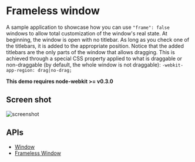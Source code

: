 # Frameless window

A sample application to showcase how you can use `"frame": false` windows to allow total customization of the window's real state. At beginning, the window is open with no titlebar. As long as you check one of the titlebars, it is added to the appropriate position. Notice that the added titlebars are the only parts of the window that allows dragging. This is achieved through a special CSS property applied to what is draggable or non-draggable (by default, the whole window is not draggable): `-webkit-app-region: drag|no-drag;`

**This demo requires node-webkit >= v0.3.0** 

## Screen shot

![screenshot](http://ww1.sinaimg.cn/large/6556d357tw1dxuhssppffj.jpg)

## APIs

* [Window](https://github.com/nwjs/nw.js/wiki/Window)
* [Frameless Window](https://github.com/nwjs/nw.js/wiki/Frameless-Window)

